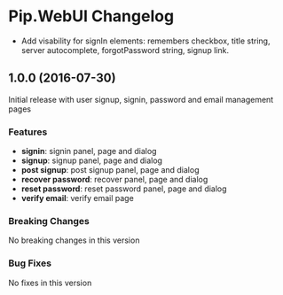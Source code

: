 # Pip.WebUI Changelog

* Add visability for signIn elements: remembers checkbox, title string, server autocomplete, forgotPassword string, signup link.

## <a name="1.0.0"></a> 1.0.0 (2016-07-30)

Initial release with user signup, signin, password and email management pages

### Features
* **signin**: signin panel, page and dialog
* **signup**: signup panel, page and dialog
* **post signup**: post signup panel, page and dialog
* **recover password**: recover panel, page and dialog
* **reset password**: reset password panel, page and dialog
* **verify email**: verify email page

### Breaking Changes
No breaking changes in this version

### Bug Fixes
No fixes in this version
